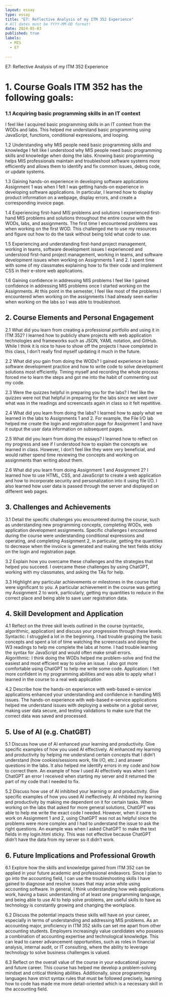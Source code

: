 ```yaml
---
layout: essay
type: essay
title: "E7: Reflective Analysis of my ITM 352 Experience"
# All dates must be YYYY-MM-DD format!
date: 2024-05-03
published: true
labels:
  - MIS
  - E7
    
---
```

E7: Reflective Analysis of my ITM 352 Experience

# 1. Course Goals ITM 352 has the following goals:
### 1.1 Acquiring basic programming skills in an IT context
I feel like I acquired basic programming skills in an IT context from the WODs and labs. This helped me understand basic programming using JavaScript, functions, conditional expressions, and looping.

1.2 Understanding why MIS people need basic programming skills and knowledge
I felt like I understood why MIS people need basic programming skills and knowledge when doing the labs. Knowing basic programming helps MIS professionals maintain and troubleshoot software systems more efficiently and allows them to identify and fix common issues, debug code, or update systems.

1.3 Gaining hands-on experience in developing software applications
Assignment 1 was when I felt I was getting hands-on experience in developing software applications. In particular, I learned how to display product information on a webpage, display errors, and create a corresponding invoice page. 

1.4 Experiencing first-hand MIS problems and solutions
I experienced first-hand MIS problems and solutions throughout the entire course with the WODs, labs, and assignments. The first time I encountered problems was when working on the first WOD. This challenged me to use my resources and figure out how to do the task without being told what code to use.

1.5 Experiencing and understanding first-hand project management, working in teams, software development issues
I experienced and understood first-hand project management, working in teams, and software development issues when working on Assignments 1 and 2. I spent time with some of my classmates explaining how to fix their code and implement CSS in their e-store web applications.

1.6 Gaining confidence in addressing MIS problems
I feel like I gained confidence in addressing MIS problems once I started working on the Assignments. At this point in the semester, I feel like most of the problems I encountered when working on the assignments I had already seen earlier when working on the labs so I was able to troubleshoot.


## 2. Course Elements and Personal Engagement
2.1 What did you learn from creating a professional portfolio and using it in ITM 352?
I learned how to publicly share projects with web application technologies and frameworks such as JSON, YAML notation, and GitHub. While I think it is nice to have to show off the projects I have completed in this class, I don’t really find myself updating it much in the future.

2.2 What did you gain from doing the WODs?
I gained experience in basic software development practice and how to write code to solve development solutions most efficiently. Timing myself and recording the whole process forced me to learn the steps and got me into the habit of commenting out my code.

2.3 Were the quizzes helpful in preparing you for the labs?
I feel like the quizzes were not that helpful in preparing for the labs since we went over what was in the readings and screencasts again in class so it felt repetitive. 

2.4 What did you learn from doing the labs?
I learned how to apply what we learned in the labs to Assignments 1 and 2. For example, the File I/O lab helped me create the login and registration page for Assignment 1 and have it output the user data information on subsequent pages. 

2.5 What did you learn from doing the essays?
I learned how to reflect on my progress and see if I understood how to explain the concepts we learned in class. However, I don’t feel like they were very beneficial, and would rather spend time reviewing the concepts and working on assignments than writing about them. 

2.6 What did you learn from doing Assignment 1 and Assignment 2?
I learned how to use HTML, CSS, and JavaScript to create a web application and how to incorporate security and personalization into it using file I/O. I also learned how user data is passed through the server and displayed on different web pages. 

## 3. Challenges and Achievements
3.1 Detail the specific challenges you encountered during the course, such as understanding new programming concepts, completing WODs, web application development assignments.
Specific challenges I encountered during the course were understanding conditional expressions and operating, and completing Assignment 2, in particular, getting the quantities to decrease when the invoice is generated and making the text fields sticky on the login and registration page.

3.2 Explain how you overcame these challenges and the strategies that helped you succeed.
I overcame these challenges by using ChatGPT, working with my classmates, and asking the TAs for help. 

3.3 Highlight any particular achievements or milestones in the course that were significant to you.
A particular achievement in the course was getting my Assignment 2 to work, particularly, getting my quantities to reduce in the correct place and being able to save user registration data. 

## 4. Skill Development and Application
4.1 Reflect on the three skill levels outlined in the course (syntactic, algorithmic, application) and discuss your progression through these levels.
Syntactic: I struggled a lot in the beginning. I had trouble grasping the basic concepts and spent a lot of time watching the screencasts and doing the W3 readings to help me complete the labs at home. I had trouble learning the syntax for JavaScript and would often make small errors.  
Algorithmic: I think doing the WODs helped me problem-solve and find the easiest and most efficient way to solve an issue. I also got more comfortable using ChatGPT to help me write some code. 
Application: I felt more confident in my programming abilities and was able to apply what I learned in the course to a real web application

4.2 Describe how the hands-on experience with web-based e-service applications enhanced your understanding and confidence in handling MIS issues.
The hands-on experience with web-based e-service applications helped me understand issues with deploying a website on a global server, making user data secure, and testing validations to make sure that the correct data was saved and processed. 

## 5. Use of AI (e.g. ChatGBT)
5.1 Discuss how use of AI enhanced your learning and productivity. Give specific examples of how you used AI effectively.
AI enhanced my learning and productivity by helping me understand certain concepts that I didn’t understand (how cookies/sessions work, file I/O, etc.) and answer questions in the labs. It also helped me identify errors in my code and how to correct them. An example of how I used AI effectively was when I sent ChatGPT an error I received when starting my server and it returned the part of my code that I needed to fix.

5.2 Discuss how use of AI inhibited your learning or and productivity. Give specific examples of how you used AI ineffectively.
AI inhibited my learning and productivity by making me dependent on it for certain tasks. When working on the labs that asked for more general solutions, ChatGPT was able to help me write the exact code I needed. However, when it came to work on Assignment 1 and 2, using ChatGPT was not as helpful since the problems were more complex and I had to understand the issue to ask the right questions. An example was when I asked ChatGPT to make the text fields in my login.html sticky. This was not effective because ChatGPT didn’t have the data from my server so it didn’t work.

## 6. Future Implications and Professional Growth
6.1 Explore how the skills and knowledge gained from ITM 352 can be applied in your future academic and professional endeavors.
Since I plan to go into the accounting field, I can use the troubleshooting skills I have gained to diagnose and resolve issues that may arise while using accounting software. In general, I think understanding how web applications work, having a basic understanding of at least one programming language, and being able to use AI to help solve problems, are useful skills to have as technology is constantly growing and changing the workplace. 

6.2 Discuss the potential impacts these skills will have on your career, especially in terms of understanding and addressing MIS problems.
As an accounting major, proficiency in ITM 352 skills can set me apart from other accounting students. Employers increasingly value candidates who possess a combination of accounting expertise and technological knowledge. This can lead to career advancement opportunities, such as roles in financial analysis, internal audit, or IT consulting, where the ability to leverage technology to solve business challenges is valued.

6.3 Reflect on the overall value of the course in your educational journey and future career.
This course has helped me develop a problem-solving mindset and critical thinking abilities. Additionally, since programming languages have strict syntax rules that must be followed precisely, learning how to code has made me more detail-oriented which is a necessary skill in the accounting field. 
